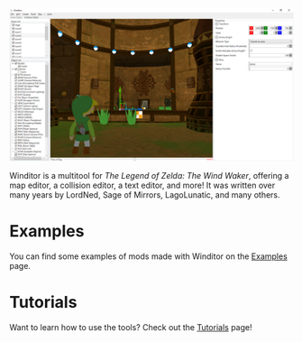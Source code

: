 <img src="./img/winditor.png" align=center/>

Winditor is a multitool for *The Legend of Zelda: The Wind Waker*, offering a map editor, a collision editor, a text editor, and more! It was written over many years by LordNed, Sage of Mirrors, LagoLunatic, and many others.

# Examples
You can find some examples of mods made with Winditor on the [Examples](examples/examples.md) page.

# Tutorials
Want to learn how to use the tools? Check out the [Tutorials](tutorials/tutorials.md) page!
